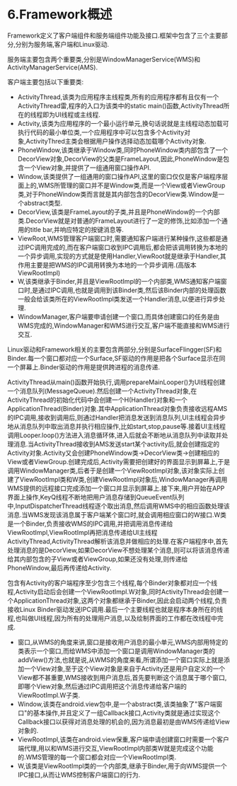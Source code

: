 # 6.Framework概述

Framework定义了客户端组件和服务端组件功能及接口.框架中包含了三个主要部分,分别为服务端,客户端和Linux驱动.

服务端主要包含两个重要类,分别是WindowManagerService(WMS)和ActivityManagerService(AMS).

客户端主要包括以下重要类:

+ ActivityThread,该类为应用程序主线程类,所有的应用程序都有且仅有一个ActivityThread雷,程序的入口为该类中的static main()函数,ActivityThread所在的线程即为UI线程或主线程.
+ Activity,该类为应用程序的一个最小运行单元,换句话说就是主线程动态加载可执行代码的最小单位类,一个应用程序中可以包含多个Activity对象,ActivityThred主类会根据用户操作选择动态加载哪个Activity对象.
+ PhoneWindow,该类继承于Window类,同时PhoneWindow类内部包含了一个DecorView对象,DecorView的父类是FrameLayout,因此,PhoneWindow是包含一个View对象,并提供了一组通用窗口操作API.
+ Window,该类提供了一组通用的窗口操作API,这里的窗口仅仅是客户端程序层面上的,WMS所管理的窗口并不是Window类,而是一个View或者ViewGroup类,对于PhoneWindow类而言就是其内部包含的DecorView类.Window是一个abstract类型.
+ DecorView,该类是FrameLayout的子类,并且是PhoneWindow的一个内部类.DecorView就是对普通的FrameLayout进行了一定的修饰,比如添加一个通用的title bar,并响应特定的按键消息等.
+ ViewRoot,WMS管理客户端窗口时,需要通知客户端进行某种操作,这些都是通过IPC调用完成的,而在客户端窗口收到IPC调用后,都会把该调用转换为本地的一个异步调用,实现的方式就是使用Handler,ViewRoot就是继承于Handler,其作用主要是把WMS的IPC调用转换为本地的一个异步调用.(高版本ViewRootImpl)
+ W,该类继承于Binder,并且是ViewRootImpl的一个内部类,WMS通知客户端窗口时,是通过IPC调用,也就是调用到该Binder类,然后该Binder内部的处理函数一般会给该类所在的ViewRootImpl类发送一个Handler消息,以便进行异步处理.
+ WindowManager,客户端要申请创建一个窗口,而具体创建窗口的任务是由WMS完成的,WindowManager和WMS进行交互,客户端不能直接和WMS进行交互.


Linux驱动和Framework相关的主要包含两部分,分别是SurfaceFlingger(SF)和Binder.每一个窗口都对应一个Surface,SF驱动的作用是把各个Surface显示在同一个屏幕上.Binder驱动的作用是提供跨进程的消息传递.

ActivityThread从main()函数开始执行,调用prepareMainLooper()为UI线程创建一个消息队列(MessageQueue).然后创建一个ActivityThread对象,在ActivityThread的初始化代码中会创建一个H(Handler)对象和一个ApplicationThread(Binder)对象.其中ApplicationThread对象负责接收远程AMS的IPC调用,接收到调用后,则通过Handler把消息发送到消息队列,UI主线程会异步地从消息队列中取出消息并执行相应操作,比如start,stop,pause等.接着UI主线程调用Looper.loop()方法进入消息循环体,进入后就会不断地从消息队列中读取并处理消息.当ActivityThread接收到AMS发送start某个activity后,就会创建指定的Activity对象.Activity又会创建PhoneWindow类->DecorView类->创建相应的View或者ViewGroup.创建完成后,Activity需要把创建好的界面显示到屏幕上,于是调用WindowManager类,后者于是创建一个ViewRootImpl对象,该对象实际上创建了ViewRootImpl类和W类,创建ViewRootImpl对象后,WindowManager再调用WMS提供的远程接口完成添加一个窗口并显示到屏幕上.接下来,用户开始在APP界面上操作,KeyQ线程不断地把用户消息存储到QueueEvent队列中,InputDispatcherThread线程逐个取出消息,然后调用WMS中的相应函数处理该消息.当WMS发现该消息属于客户端某个窗口时,就会调用相应窗口的W接口.W类是一个Binder,负责接收WMS的IPC调用,并把调用消息传递给ViewRootImpl,ViewRootImpl再把消息传递给UI主线程ActivityThread,ActivityThread解析该消息并做相应的处理.在客户端程序中,首先处理消息的是DecorView,如果DecorView不想处理某个消息,则可以将该消息传递给其内部包含的子View或者ViewGroup,如果还没有处理,则传递给PhoneWindow,最后再传递给Activity.

包含有Activity的客户端程序至少包含三个线程,每个Binder对象都对应一个线程,Activity启动后会创建一个ViewRootImpl.W对象,同时ActivityThread会创建一个ApplicationThread对象,这两个对象都继承于Binder,因此会启动两个线程,负责接收Linux Binder驱动发送IPC调用.最后一个主要线程也就是程序本身所在的线程,也叫做UI线程,因为所有的处理用户消息,以及绘制界面的工作都在改线程中完成.

+ 窗口,从WMS的角度来讲,窗口是接收用户消息的最小单元,WMS内部用特定的类表示一个窗口,而给WMS中添加一个窗口是调用WindowManager类的addView()方法,也就是说,从WMS的角度来看,所谓添加一个窗口实际上就是添加一个View对象,至于这个View对象是来自于Activity还是用户自定义的一个View都不甚重要,WMS接收到用户消息后,首先要判断这个消息属于哪个窗口,即哪个View对象,然后通过IPC调用把这个消息传递给客户端的ViewRootImpl.W子类.
+ Window,该类在android.view包中,是一个abstract类,该类抽象了"客户端窗口"的基本操作,并且定义了一组Callback接口,Activity类就是通过实现这个Callback接口以获得对消息处理的机会的,因为消息最初是由WMS传递给View对象的.
+ ViewRootImpl,该类在android.view保重,客户端申请创建窗口时需要一个客户端代理,用以和WMS进行交互,ViewRootImpl内部类W就是完成这个功能的.WMS管理的每一个窗口都会对应一个ViewRootImpl类.
+ W,该类是ViewRootImpl类的一个内部类,继承于Binder,用于向WMS提供一个IPC接口,从而让WMS控制客户端窗口的行为.
